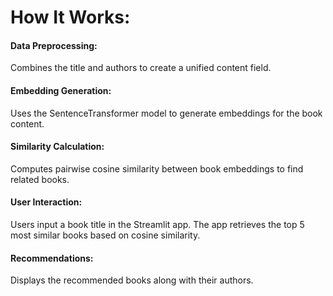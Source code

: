 # How It Works:
#### Data Preprocessing:
 Combines the title and authors to create a unified content field.
#### Embedding Generation:
 Uses the SentenceTransformer model to generate embeddings for the book content.
#### Similarity Calculation:
 Computes pairwise cosine similarity between book embeddings to find related books.
#### User Interaction:
 Users input a book title in the Streamlit app.
 The app retrieves the top 5 most similar books based on cosine similarity.
#### Recommendations:
 Displays the recommended books along with their authors.
